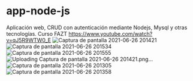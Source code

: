 # app-node-js
Aplicación web, CRUD con autenticación mediante Nodejs, Mysql y otras tecnologías. Curso FAZT https://www.youtube.com/watch?v=qJ5R9WTW0_E
![Captura de pantalla 2021-06-26 201421](https://user-images.githubusercontent.com/77307675/123528193-0621b480-d6bc-11eb-8c85-20d1509b7f24.png)
![Captura de pantalla 2021-06-26 201534](https://user-images.githubusercontent.com/77307675/123528194-07eb7800-d6bc-11eb-9eb3-9baa9acde604.png)
![Captura de pantalla 2021-06-26 201555](https://user-images.githubusercontent.com/77307675/123528195-09b53b80-d6bc-11eb-9027-7d38d4c96f12.png)
![Uploading Captura de pantalla 2021-06-26 201421.png…]()
![Captura de pantalla 2021-06-26 201305](https://user-images.githubusercontent.com/77307675/123528198-0b7eff00-d6bc-11eb-9838-dd8961207d4d.png)
![Captura de pantalla 2021-06-26 201358](https://user-images.githubusercontent.com/77307675/123528199-0e79ef80-d6bc-11eb-8170-21e8a3ccffe2.png)
